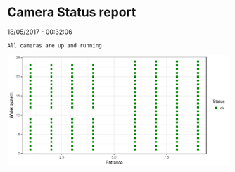 Camera Status report
================
18/05/2017 - 00:32:06

    All cameras are up and running

![](camreport_files/figure-markdown_github/unnamed-chunk-2-1.png)

